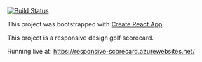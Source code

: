 [![Build Status](https://dev.azure.com/aaronbjork/ReactDeploy/_apis/build/status/aaronbjork.responsive-scorecard)](https://dev.azure.com/aaronbjork/ReactDeploy/_build/latest?definitionId=37)

This project was bootstrapped with [Create React App](https://github.com/facebook/create-react-app).

This project is a responsive design golf scorecard.

Running live at: https://responsive-scorecard.azurewebsites.net/
